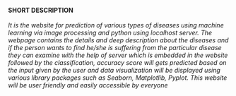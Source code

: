 <b>SHORT DESCRIPTION</b>
<br>
<br>
<i>It is the website for prediction of various types of diseases using machine learning via image processing and python using localhost server. The webpage contains the details and deep description about the diseases and if the person wants to find he/she is suffering from the particular disease they can examine with the help of server which is embedded in the website followed by the classification, accuracy score will gets predicted based on the input given by the user and data visualization will be displayed using various library packages such as Seaborn, Matplotlib, Pyplot. This website will be user friendly and easily accessible by everyone
</i>
